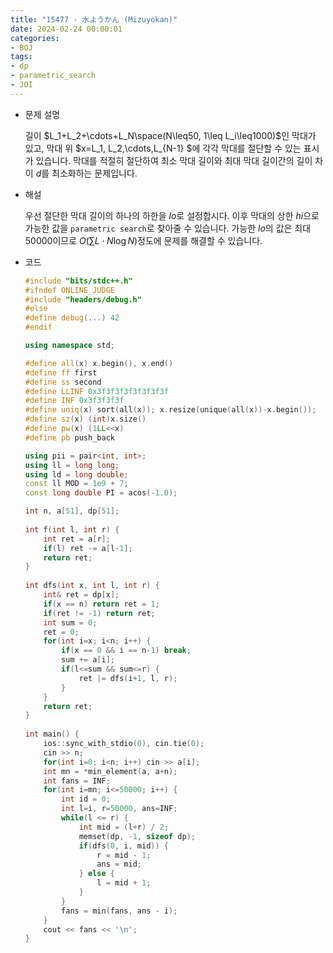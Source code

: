```yaml
---
title: "15477 - 水ようかん (Mizuyokan)"
date: 2024-02-24 00:00:01
categories:
- BOJ
tags:
- dp
- parametric_search
- JOI
---
```


* 문제 설명

  길이 $L_1+L_2+\cdots+L_N\space(N\leq50, 1\leq L_i\leq1000)$인 막대가 있고, 막대 위 $x=L_1, L_2,\cdots,L_{N-1} $에 각각 막대를 절단할 수 있는 표시가 있습니다. 막대를 적절히 절단하여 최소 막대 길이와 최대 막대 길이간의 길이 차이 $d$를 최소화하는 문제입니다. 

- 해설

  우선 절단한 막대 길이의 하나의 하한을 $lo$로 설정합시다. 이후 막대의 상한 $hi$으로 가능한 값을 `parametric search`로 찾아줄 수 있습니다. 가능한 $lo$의 값은 최대 $50000$이므로 $O(\sum L\cdot N\log N)$정도에 문제를 해결할 수 있습니다.   

- 코드

  ```cpp
  #include "bits/stdc++.h"
  #ifndef ONLINE_JUDGE
  #include "headers/debug.h"
  #else
  #define debug(...) 42
  #endif
  
  using namespace std;
  
  #define all(x) x.begin(), x.end()
  #define ff first
  #define ss second
  #define LLINF 0x3f3f3f3f3f3f3f3f
  #define INF 0x3f3f3f3f
  #define uniq(x) sort(all(x)); x.resize(unique(all(x))-x.begin());
  #define sz(x) (int)x.size()
  #define pw(x) (1LL<<x)
  #define pb push_back
  
  using pii = pair<int, int>;
  using ll = long long;
  using ld = long double;
  const ll MOD = 1e9 + 7;
  const long double PI = acos(-1.0);
  
  int n, a[51], dp[51];
    
  int f(int l, int r) {
      int ret = a[r];
      if(l) ret -= a[l-1];
      return ret;
  }
    
  int dfs(int x, int l, int r) {
      int& ret = dp[x];
      if(x == n) return ret = 1;
      if(ret != -1) return ret;
      int sum = 0;
      ret = 0;
      for(int i=x; i<n; i++) {
          if(x == 0 && i == n-1) break;
          sum += a[i];
          if(l<=sum && sum<=r) {
              ret |= dfs(i+1, l, r);
          }
      }
      return ret;
  } 
    
  int main() {
      ios::sync_with_stdio(0), cin.tie(0);
      cin >> n;
      for(int i=0; i<n; i++) cin >> a[i];
      int mn = *min_element(a, a+n);
      int fans = INF;
      for(int i=mn; i<=50000; i++) {
          int id = 0;
          int l=i, r=50000, ans=INF;
          while(l <= r) {
              int mid = (l+r) / 2;
              memset(dp, -1, sizeof dp);
              if(dfs(0, i, mid)) {
                  r = mid - 1;
                  ans = mid;
              } else {
                  l = mid + 1;
              }
          }
          fans = min(fans, ans - i); 
      }
      cout << fans << '\n';
  }
  ```

